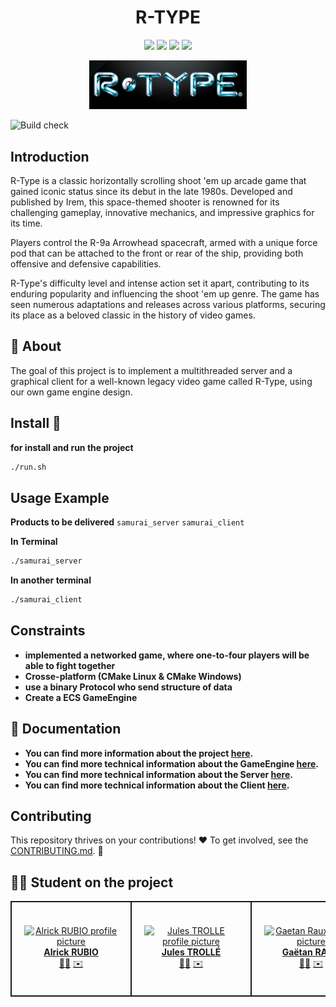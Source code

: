 <h1 align="center">R-TYPE</h1>

<div align="center">
    <a href="https://img.shields.io/badge/MADE%20WITH-SFML-brightgreen" alt="SFML">
            <img src="https://img.shields.io/badge/MADE%20WITH-SFML-brightgreen" /></a>
    <a href="https://img.shields.io/badge/MADE%20WITH-C%2B%2B-ff69b4" alt="C++">
            <img src="https://img.shields.io/badge/MADE%20WITH-C%2B%2B-ff69b4" /></a>
    <a href="https://img.shields.io/badge/MADE%20WITH-CONAN-blueviolet" alt="Conan">
            <img src="https://img.shields.io/badge/MADE%20WITH-CONAN-blueviolet" /></a>
    <a href="https://img.shields.io/badge/MADE%20WITH-CMAKE-red" alt="Cmake">
            <img src="https://img.shields.io/badge/MADE%20WITH-CMAKE-red" /></a>
</div>

<p align="center">
<img src="Docs/assets/R-type_logo.webp" alt="R-TYPE" width="50%">
</p>

![Build check](https://github.com/R-TYPE-Polo/R-TYPE/actions/workflows/build_check.yml/badge.svg)

## Introduction

R-Type is a classic horizontally scrolling shoot 'em up arcade game that gained iconic status since its debut in the late 1980s. Developed and published by Irem, this space-themed shooter is renowned for its challenging gameplay, innovative mechanics, and impressive graphics for its time.

Players control the R-9a Arrowhead spacecraft, armed with a unique force pod that can be attached to the front or rear of the ship, providing both offensive and defensive capabilities.

R-Type's difficulty level and intense action set it apart, contributing to its enduring popularity and influencing the shoot 'em up genre. The game has seen numerous adaptations and releases across various platforms, securing its place as a beloved classic in the history of video games.

## 👾 About

The goal of this project is to implement a multithreaded server and a graphical client for a well-known legacy video game called R-Type, using our own game engine design.

## Install 🔧

**for install and run the project**

```sh
./run.sh
```

## Usage Example

**Products to be delivered**
`samurai_server` `samurai_client`

**In Terminal**

```sh
./samurai_server
```

**In another terminal**

```sh
./samurai_client
```

## Constraints

* **implemented a networked game, where one-to-four players will be able to fight together**
* **Crosse-platform (CMake Linux & CMake Windows)**
* **use a binary Protocol who send structure of data**
* **Create a ECS GameEngine**

## 📖 Documentation

* **You can find more information about the project [here](https://github.com/R-TYPE-Polo/R-TYPE/wiki).**
* **You can find more technical information about the GameEngine [here](Docs/gameEngine.md).**
* **You can find more technical information about the Server [here](Docs/server.md).**
* **You can find more technical information about the Client [here](Docs/client.md).**

## Contributing

This repository thrives on your contributions! ❤️ To get involved, see the [CONTRIBUTING.md](CONTRIBUTING.md). 🙏

## 🧑‍💻 Student on the project

<div align="center">
    <table>
        <td align="center" style="min-width: 150px; border: 2px solid; padding: 20px">
            <a href="https://github.com/4lrick">
                <img src="https://media.licdn.com/dms/image/D4E03AQEZcitdjJt7OA/profile-displayphoto-shrink_800_800/0/1646729291457?e=2147483647&v=beta&t=7V7Tg25ad2JzK1bwNn63XWXTCSb8BLV57VTzBkJiifU" width="150px;" alt="Alrick RUBIO profile picture"/>
                <br />
                <b>Alrick RUBIO</b>
            </a>
            <br />
            <div>
                <a href="https://github.com/EpitechPromo2026/B-CPP-500-BDX-5-2-rtype-jules.trolle/commits?author=4lrick" title="Code">👨‍💻</a>
                <a href="mailto:alrick.rubio@epitech.eu">✉️</a>
            </div>
        </td>
        <td align="center" style="min-width: 150px; border: 2px solid; padding: 20px">
            <a href="https://github.com/JulesTrolle">
                <img src="https://media.licdn.com/dms/image/C4E03AQGgXBlLciLSDQ/profile-displayphoto-shrink_800_800/0/1646729754582?e=2147483647&v=beta&t=TfkSRhlx-ryFkuFU76HZr7Uu6-r1ab077ntv4qP2vDM" width="150px;" alt="Jules TROLLE profile picture"/>
                <br />
                <b>Jules TROLLÉ</b>
            </a>
            <br />
            <div>
                <a href="https://github.com/EpitechPromo2026/B-CPP-500-BDX-5-2-rtype-jules.trolle/commits?author=JulesTrolle" title="Code">👨‍💻</a>
                <a href="mailto:jules.trolle@epitech.eu">✉️</a>
            </div>
        </td>
        <td align="center" style="min-width: 150px; border: 2px solid; padding: 20px">
            <a href="https://github.com/GaetanRaux">
                <img src="https://media.licdn.com/dms/image/D4D35AQHc6aYfWPtlyA/profile-framedphoto-shrink_800_800/0/1694726142363?e=1705068000&v=beta&t=fNGtdtbnFPRYDgo2qBSvtN1JK89sDjCP2OBI3IyEAC0" width="150px;" alt="Gaetan Raux profile picture"/>
                <br />
                <b>Gaëtan RAUX</b>
            </a>
            <br />
            <div>
                <a href="https://github.com/EpitechPromo2026/B-CPP-500-BDX-5-2-rtype-jules.trolle/commits?author=GaetanRaux" title="Code">👨‍💻</a>
                <a href="mailto:dressley@gmail.com">✉️</a>
            </div>
        </td>
        <td align="center" style="min-width: 150px; border: 2px solid; padding: 20px">
            <a href="https://github.com/skyli3spro">
                <img src="https://media.licdn.com/dms/image/D4E35AQFSXcAbWrQ8-w/profile-framedphoto-shrink_800_800/0/1694761509156?e=1705068000&v=beta&t=6Vq5SjcJphkw07N8v6QPtLH-D7w1Aiet97l5gGcT-ZI" width="150px;" alt="Quentin CHARPENTIER profile picture"/>
                <br />
                <b>Quentin CHARPENTIER</b>
            </a>
            <br />
            <div>
                <a href="https://github.com/EpitechPromo2026/B-CPP-500-BDX-5-2-rtype-jules.trolle/commits?author=skyli3spro" title="Code">👨‍💻</a>
                <a href="mailto:quentin.charpentier@epitech.eu">✉️</a>
            </div>
        </td>
        <td align="center" style="min-width: 150px; border: 2px solid; padding: 20px">
            <a href="https://github.com/Leandre17">
                <img src="https://media.licdn.com/dms/image/D4E35AQEn3260Gx_vRQ/profile-framedphoto-shrink_800_800/0/1699452983075?e=1705068000&v=beta&t=2s0UEZ3c1eem6Sra5MrSoUGEYJEtQ7QiHCjDBZlBo3Q" width="150px;" alt="Léandre GODET profile picture"/>
                <br />
                <b>Léandre GODET</b>
            </a>
            <br />
            <div>
                <a href="https://github.com/EpitechPromo2026/B-CPP-500-BDX-5-2-rtype-jules.trolle/commits?author=Leandre17" title="Code">👨‍💻</a>
                <a href="mailto:leandre.godet@epitech.eu">✉️</a>
            </div>
        </td>
      <td align="center" style="min-width: 150px; border: 2px solid; padding: 20px">
            <a href="https://github.com/mathieumdc">
                <img src="https://media.licdn.com/dms/image/D4E35AQFtrJezeDJFgg/profile-framedphoto-shrink_800_800/0/1704357638351?e=1705068000&v=beta&t=wErMc3uCtufiYNVbx7Slp3DHA2tCnCI4iHT4Rs7UQms" width="150px;" alt="Mathieu de Coninck profile picture"/>
                <br />
                <b>Mathieu de Coninck</b>
            </a>
            <br />
            <div>
                <a href="https://github.com/EpitechPromo2026/B-CPP-500-BDX-5-2-rtype-jules.trolle/commits?author=mathieumdc" title="Code">👨‍💻</a>
                <a href="mailto:mathieu.de-coninck@epitech.eu">✉️</a>
            </div>
        </td>
    </table>
</div>

